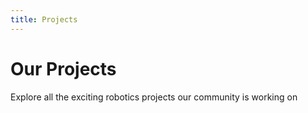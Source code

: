 ```yaml
---
title: Projects
---
```

# Our Projects

Explore all the exciting robotics projects our community is working on